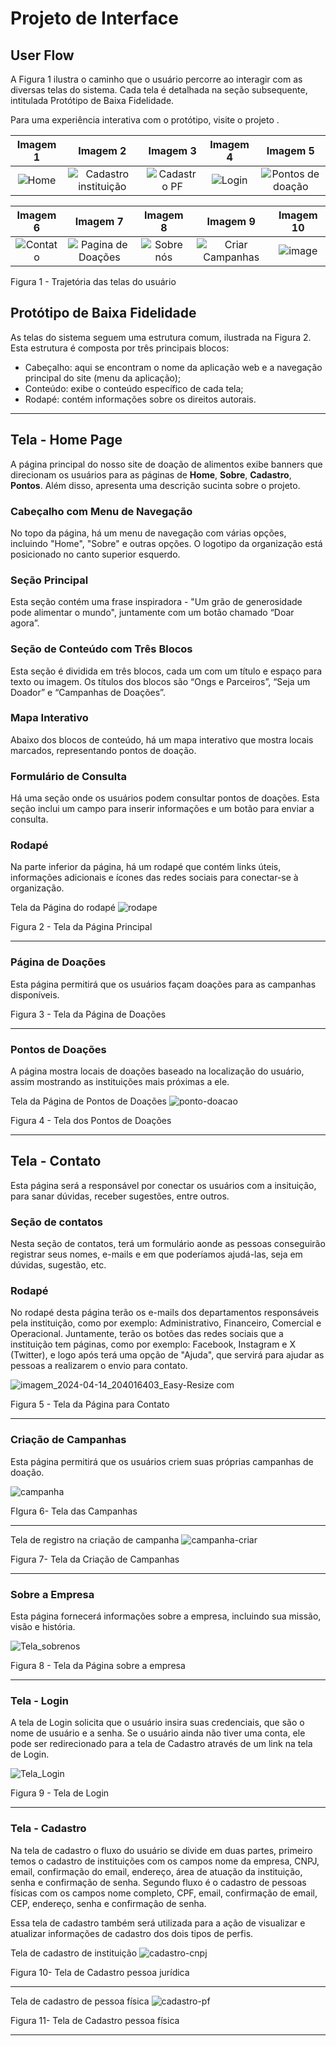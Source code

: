 # Projeto de Interface


## User Flow
A Figura 1 ilustra o caminho que o usuário percorre ao interagir com as diversas telas do sistema. Cada tela é detalhada na seção subsequente, intitulada Protótipo de Baixa Fidelidade.

Para uma experiência interativa com o protótipo, visite o projeto .


| Imagem 1 | Imagem 2 | Imagem 3 | Imagem 4 | Imagem 5 |
|:---:|:---:|:---:|:---:|:---:|
| ![Home](https://github.com/ICEI-PUC-Minas-PMV-ADS/pmv-ads-2024-e1-proj-web-t2-ads-e1-grupo2-doacao-de-alimentos/assets/91226847/510511a0-b586-4bca-bf08-f9008f475fe7) | ![Cadastro instituição](https://github.com/ICEI-PUC-Minas-PMV-ADS/pmv-ads-2024-e1-proj-web-t2-ads-e1-grupo2-doacao-de-alimentos/assets/91226847/e05edd5a-0c09-4de9-b11a-94a2611289a3) | ![Cadastro PF](https://github.com/ICEI-PUC-Minas-PMV-ADS/pmv-ads-2024-e1-proj-web-t2-ads-e1-grupo2-doacao-de-alimentos/assets/91226847/85cccf7d-4284-49b8-a2e1-1006591c3a0e)| ![Login](https://github.com/ICEI-PUC-Minas-PMV-ADS/pmv-ads-2024-e1-proj-web-t2-ads-e1-grupo2-doacao-de-alimentos/assets/91226847/f2771ed4-f980-4aee-871e-a98a23a3e22b)| ![Pontos de doação](https://github.com/ICEI-PUC-Minas-PMV-ADS/pmv-ads-2024-e1-proj-web-t2-ads-e1-grupo2-doacao-de-alimentos/assets/91226847/8a0b3c08-a52a-4db1-a58a-55fa36cdf156)

| Imagem 6 | Imagem 7 | Imagem 8 | Imagem 9 | Imagem 10 |
|:---:|:---:|:---:|:---:|:---:|
| ![Contato](https://github.com/ICEI-PUC-Minas-PMV-ADS/pmv-ads-2024-e1-proj-web-t2-ads-e1-grupo2-doacao-de-alimentos/assets/91226847/21c2aab3-ab66-42cc-b100-42dbf343ddfd) | ![Pagina de Doações](https://github.com/ICEI-PUC-Minas-PMV-ADS/pmv-ads-2024-e1-proj-web-t2-ads-e1-grupo2-doacao-de-alimentos/assets/91226847/794ef8f5-0315-41a3-a646-5d43031849a8)| ![Sobre nós](https://github.com/ICEI-PUC-Minas-PMV-ADS/pmv-ads-2024-e1-proj-web-t2-ads-e1-grupo2-doacao-de-alimentos/assets/91226847/4bbe5d45-2546-4fcf-8a2a-ad4c0acc29ab)| ![Criar Campanhas](https://github.com/ICEI-PUC-Minas-PMV-ADS/pmv-ads-2024-e1-proj-web-t2-ads-e1-grupo2-doacao-de-alimentos/assets/91226847/2d8779c1-07cb-47b5-af68-3bd1df462512) | ![image](https://github.com/ICEI-PUC-Minas-PMV-ADS/pmv-ads-2024-e1-proj-web-t2-ads-e1-grupo2-doacao-de-alimentos/assets/91226847/466660d4-9b64-4afb-9921-7e8eeef1b7a1)


Figura 1 - Trajetória das telas do usuário

## Protótipo de Baixa Fidelidade

As telas do sistema seguem uma estrutura comum, ilustrada na Figura 2. Esta estrutura é composta por três principais blocos:

- Cabeçalho: aqui se encontram o nome da aplicação web e a navegação principal do site (menu da aplicação);
- Conteúdo: exibe o conteúdo específico de cada tela;
- Rodapé: contém informações sobre os direitos autorais.


---

## Tela - Home Page

A página principal do nosso site de doação de alimentos exibe banners que direcionam os usuários para as páginas de **Home**, **Sobre**, **Cadastro**, **Pontos**. Além disso, apresenta uma descrição sucinta sobre o projeto.



### Cabeçalho com Menu de Navegação

No topo da página, há um menu de navegação com várias opções, incluindo "Home", "Sobre" e outras opções. O logotipo da organização está posicionado no canto superior esquerdo.

### Seção Principal

Esta seção contém uma frase inspiradora - "Um grão de generosidade pode alimentar o mundo", juntamente com um botão chamado “Doar agora”.

### Seção de Conteúdo com Três Blocos

Esta seção é dividida em três blocos, cada um com um título e espaço para texto ou imagem. Os títulos dos blocos são “Ongs e Parceiros”, “Seja um Doador” e “Campanhas de Doações”.

### Mapa Interativo

Abaixo dos blocos de conteúdo, há um mapa interativo que mostra locais marcados, representando pontos de doação.

### Formulário de Consulta

Há uma seção onde os usuários podem consultar pontos de doações. Esta seção inclui um campo para inserir informações e um botão para enviar a consulta.

### Rodapé

Na parte inferior da página, há um rodapé que contém links úteis, informações adicionais e ícones das redes sociais para conectar-se à organização.


Tela da Página do rodapé
![rodape](img/rodape.png)

Figura 2 - Tela da Página Principal

---

### Página de Doações
Esta página permitirá que os usuários façam doações para as campanhas disponíveis.

Figura 3 - Tela da Página de Doações

---
### Pontos de Doações
A página mostra locais de doações baseado na localização do usuário, assim mostrando as instituições mais próximas a ele.

Tela da Página de Pontos de Doações
![ponto-doacao](img/ponto-doacao.png)

Figura 4 - Tela dos Pontos de Doações

---

## Tela - Contato
Esta página será a responsável por conectar os usuários com a insituição, para sanar dúvidas, receber sugestões, entre outros.

### Seção de contatos

Nesta seção de contatos, terá um formulário aonde as pessoas conseguirão registrar seus nomes, e-mails e em que poderíamos ajudá-las, seja em dúvidas, sugestão, etc.

### Rodapé 

No rodapé desta página terão os e-mails dos departamentos responsáveis pela instituição, como por exemplo: Administrativo, Financeiro, Comercial e Operacional. Juntamente, terão os botões das redes sociais que a instituição tem páginas, como por exemplo: Facebook, Instagram e X (Twitter), e logo após terá uma opção de "Ajuda", que servirá para ajudar as pessoas a realizarem o envio para contato.

![imagem_2024-04-14_204016403_Easy-Resize com](https://github.com/ICEI-PUC-Minas-PMV-ADS/pmv-ads-2024-e1-proj-web-t2-ads-e1-grupo2-doacao-de-alimentos/assets/106082129/c988990f-2363-4338-a16b-cd134137886d)


Figura 5 - Tela da Página para Contato

---

### Criação de Campanhas
Esta página permitirá que os usuários criem suas próprias campanhas de doação.

![campanha](img/campanha.png)

FIgura 6- Tela das Campanhas

---

Tela de registro na criação de campanha
![campanha-criar](img/campanha-criar.png)

Figura 7- Tela da Criação de Campanhas

---

### Sobre a Empresa
Esta página fornecerá informações sobre a empresa, incluindo sua missão, visão e história.

![Tela_sobrenos](img/Sobre_Nos.png)

Figura 8 - Tela da Página sobre a empresa

---

### Tela - Login

A tela de Login solicita que o usuário insira suas credenciais, que são o nome de usuário e a senha. Se o usuário ainda não tiver uma conta, ele pode ser redirecionado para a tela de Cadastro através de um link na tela de Login.



![Tela_Login](img/Login.png)

Figura 9 - Tela de Login

---

### Tela - Cadastro

Na tela de cadastro o fluxo do usuário se divide em duas partes, primeiro temos o cadastro de instituições com os campos nome da empresa, CNPJ, email, confirmação do email, endereço, área de atuação da instituição, senha e confirmação de senha.
Segundo fluxo é o cadastro de pessoas físicas com os campos nome completo, CPF, email, confirmação de email, CEP, endereço, senha e confirmação de senha.

Essa tela de cadastro também será utilizada para a ação de visualizar e atualizar informações de cadastro dos dois tipos de perfis.


Tela de cadastro de instituição
![cadastro-cnpj](img/cadastro-instituicao.png)

Figura 10- Tela de Cadastro pessoa jurídica

---


Tela de cadastro de pessoa física
![cadastro-pf](img/cadastro-pf.png)

Figura 11- Tela de Cadastro pessoa física

---


